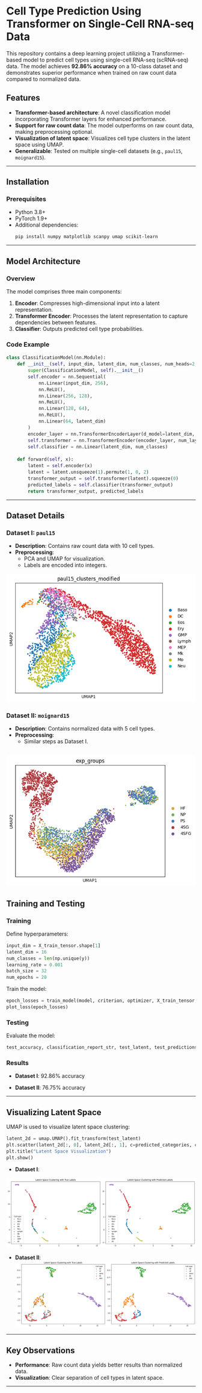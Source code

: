 # Cell Type Prediction Using Transformer on Single-Cell RNA-seq Data

This repository contains a deep learning project utilizing a Transformer-based model to predict cell types using single-cell RNA-seq (scRNA-seq) data. The model achieves **92.86% accuracy** on a 10-class dataset and demonstrates superior performance when trained on raw count data compared to normalized data.

## Features

- **Transformer-based architecture**: A novel classification model incorporating Transformer layers for enhanced performance.
- **Support for raw count data**: The model outperforms on raw count data, making preprocessing optional.
- **Visualization of latent space**: Visualizes cell type clusters in the latent space using UMAP.
- **Generalizable**: Tested on multiple single-cell datasets (e.g., `paul15`, `moignard15`).

---

## Installation

### Prerequisites
- Python 3.8+
- PyTorch 1.9+
- Additional dependencies:
  ```bash
  pip install numpy matplotlib scanpy umap scikit-learn
  ```

---

## Model Architecture

### Overview
The model comprises three main components:
1. **Encoder**: Compresses high-dimensional input into a latent representation.
2. **Transformer Encoder**: Processes the latent representation to capture dependencies between features.
3. **Classifier**: Outputs predicted cell type probabilities.

### Code Example
```python
class ClassificationModel(nn.Module):
    def __init__(self, input_dim, latent_dim, num_classes, num_heads=2, num_layers=2, dropout=0.1):
        super(ClassificationModel, self).__init__()
        self.encoder = nn.Sequential(
            nn.Linear(input_dim, 256),
            nn.ReLU(),
            nn.Linear(256, 128),
            nn.ReLU(),
            nn.Linear(128, 64),
            nn.ReLU(),
            nn.Linear(64, latent_dim)
        )
        encoder_layer = nn.TransformerEncoderLayer(d_model=latent_dim, nhead=num_heads, dim_feedforward=latent_dim * 4, dropout=dropout)
        self.transformer = nn.TransformerEncoder(encoder_layer, num_layers=num_layers)
        self.classifier = nn.Linear(latent_dim, num_classes)

    def forward(self, x):
        latent = self.encoder(x)
        latent = latent.unsqueeze(1).permute(1, 0, 2)
        transformer_output = self.transformer(latent).squeeze(0)
        predicted_labels = self.classifier(transformer_output)
        return transformer_output, predicted_labels
```

---

## Dataset Details

### Dataset I: `paul15`
- **Description**: Contains raw count data with 10 cell types.
- **Preprocessing**:
  - PCA and UMAP for visualization.
  - Labels are encoded into integers.
    
![paul15](paul15.png)
### Dataset II: `moignard15`
- **Description**: Contains normalized data with 5 cell types.
- **Preprocessing**:
  - Similar steps as Dataset I.
    
![moignard15](moignard15.png)
---

## Training and Testing

### Training
Define hyperparameters:
```python
input_dim = X_train_tensor.shape[1]
latent_dim = 16
num_classes = len(np.unique(y))
learning_rate = 0.001
batch_size = 32
num_epochs = 20
```
Train the model:
```python
epoch_losses = train_model(model, criterion, optimizer, X_train_tensor, y_train_tensor, num_epochs, batch_size)
plot_loss(epoch_losses)
```

### Testing
Evaluate the model:
```python
test_accuracy, classification_report_str, test_latent, test_predictions = test_model(model, X_test_tensor, y_test)
```

### Results
- **Dataset I**: 92.86% accuracy

- **Dataset II**: 76.75% accuracy

---

## Visualizing Latent Space
UMAP is used to visualize latent space clustering:
```python
latent_2d = umap.UMAP().fit_transform(test_latent)
plt.scatter(latent_2d[:, 0], latent_2d[:, 1], c=predicted_categories, cmap='viridis')
plt.title("Latent Space Visualization")
plt.show()
```
- **Dataset I**:
  
![Dataset I](dataset1.png)

- **Dataset II**: 
![Dataset II](dataset2.png)

---

## Key Observations
- **Performance**: Raw count data yields better results than normalized data.
- **Visualization**: Clear separation of cell types in latent space.

---

